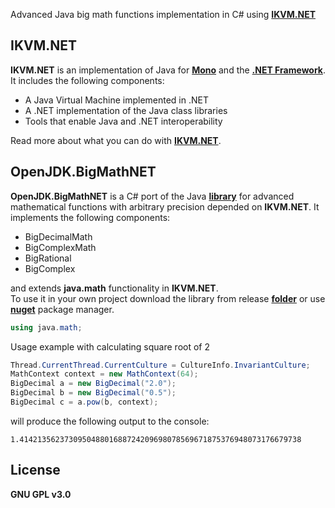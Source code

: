Advanced Java big math functions implementation in C# using [**IKVM.NET**](http://www.ikvm.net/)

## IKVM.NET
**IKVM.NET** is an implementation of Java for [**Mono**](https://www.mono-project.com/) and the [**.NET Framework**](https://dotnet.microsoft.com/). It includes the following components:
* A Java Virtual Machine implemented in .NET  
* A .NET implementation of the Java class libraries  
* Tools that enable Java and .NET interoperability  

Read more about what you can do with [**IKVM.NET**](http://www.ikvm.net/uses.html).

## OpenJDK.BigMathNET
**OpenJDK.BigMathNET** is a C# port of the Java [**library**](https://github.com/eobermuhlner/big-math) for advanced mathematical functions with arbitrary precision depended on **IKVM.NET**. It implements the following components:
* BigDecimalMath  
* BigComplexMath  
* BigRational  
* BigComplex  

and extends **java.math** functionality in **IKVM.NET**.  
To use it in your own project download the library from release [**folder**](https://github.com/asiryan/OpenJDK.BigMathNET/tree/master/release) or use [**nuget**](https://www.nuget.org/packages/OpenJDK.BigMathNET/) package manager.  
```c#
using java.math;
```
Usage example with calculating square root of 2
```c#
Thread.CurrentThread.CurrentCulture = CultureInfo.InvariantCulture;
MathContext context = new MathContext(64);
BigDecimal a = new BigDecimal("2.0");
BigDecimal b = new BigDecimal("0.5");
BigDecimal c = a.pow(b, context);
```
will produce the following output to the console:
```
1.414213562373095048801688724209698078569671875376948073176679738
```

## License
**GNU GPL v3.0**
